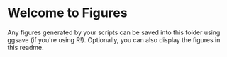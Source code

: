 # Welcome to Figures
Any figures generated by your scripts can be saved into this folder using ggsave (if you're using R!). Optionally, you can also display the figures in this readme. 
